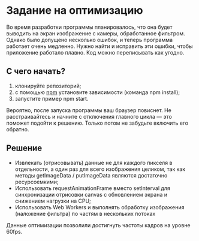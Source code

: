 Задание на оптимизацию
======================

Во время разработки программы планировалось, что она будет выводить на экран изображение с камеры, обработанное фильтром.
Однако было допущено несколько ошибок, и теперь программа работает очень медленно. Нужно найти и исправить эти ошибки,
чтобы приложение работало плавно. Код можно переписывать как угодно.


С чего начать?
--------------

1. клонируйте репозиторий;
2. с помощью [npm](https://npmjs.org) установите зависимости (команда npm install);
3. запустите пример npm start.


Вероятно, после запуска программы ваш браузер повиснет. Не расстраивайтесь и начните с отключения главного
цикла — это поможет подойти к решению. Только потом не забудьте включить его обратно.

Решение
--------------
- Извлекать (отрисовывать) данные не для каждого пикселя в отдельности, а один раз для всего изображения целиком, так как методы getImageData / putImageData являются достаточно ресурсоемкими;
- Использовать requestAnimationFrame вместо setInterval для синхронизации отрисовки canvas с обновлением экрана и снижением нагрузки на CPU;
- Использовать Web Workers и выполнять обработку изображения (наложение фильтра) по частям в нескольких потоках

Данные оптимизации позволили достигнуть частоты кадров на уровне 60fps.
